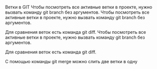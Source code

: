 Ветки в GIT
Чтобы посмотреть все активные ветки в проекте, нужно вызвать команду git branch без аргументов.
Чтобы посмотреть все активные ветки в проекте, нужно вызвать команду git branch без аргументов. 

Для сравнения веток есть команда git diff.
Чтобы посмотреть все активные ветки в проекте, нужно вызвать команду git branch без аргументов. 

Для сравнения веток есть команда git diff.

С помощью команды git merge можно слить две ветки в одну

